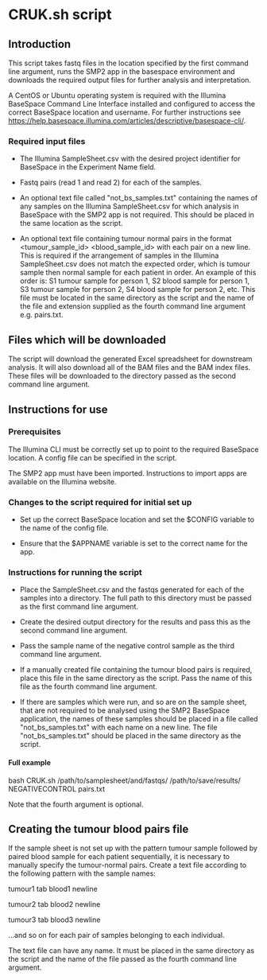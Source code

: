 # CRUK.sh script
## Introduction
This script takes fastq files in the location specified by the first command line argument, runs the SMP2 app in the 
basespace environment and downloads the required output files for further analysis and interpretation.


A CentOS or Ubuntu operating system is required with the Illumina BaseSpace Command Line Interface installed and 
configured to access the correct BaseSpace location and username. For further instructions see 
https://help.basespace.illumina.com/articles/descriptive/basespace-cli/.


### Required input files
  * The Illumina SampleSheet.csv with the desired project identifier for BaseSpace in the Experiment Name field.

  * Fastq pairs (read 1 and read 2) for each of the samples.

  * An optional text file called "not_bs_samples.txt" containing the names of any samples on the Illumina SampleSheet.csv for which
analysis in BaseSpace with the SMP2 app is not required. This should be placed in the same location as the script.

  * An optional text file containing tumour normal pairs in the format <tumour_sample_id> <tab> <blood_sample_id> with each 
pair on a new line. This is required if the arrangement of samples in the Illumina SampleSheet.csv does not match the expected
order, which is tumour sample then normal sample for each patient in order. An example of this order is: S1 tumour sample for person 
1, S2 blood sample for person 1, S3 tumour sample for person 2, S4 blood sample for person 2, etc. This file must be located in the same 
directory as the script and the name of the file and extension supplied as the fourth command line argument e.g. pairs.txt.


## Files which will be downloaded
The script will download the generated Excel spreadsheet for downstream analysis. It will also download all of the BAM files and 
the BAM index files. These files will be downloaded to the directory passed as the second command line argument. 


## Instructions for use
### Prerequisites
The Illumina CLI must be correctly set up to point to the required BaseSpace location. A config file can be specified in the script.

The SMP2 app must have been imported. Instructions to import apps are available on the Illumina website.

### Changes to the script required for initial set up
  * Set up the correct BaseSpace location and set the $CONFIG variable to the name of the config file.

  * Ensure that the $APPNAME variable is set to the correct name for the app.


### Instructions for running the script
  * Place the SampleSheet.csv and the fastqs generated for each of the samples into a directory. The full path to this directory must be passed
as the first command line argument.

  * Create the desired output directory for the results and pass this as the second command line argument.

  * Pass the sample name of the negative control sample as the third command line argument.

  * If a manually created file containing the tumour blood pairs is required, place this file in the same directory as the script. Pass the
name of this file as the fourth command line argument.

  * If there are samples which were run, and so are on the sample sheet, that are not required to be analysed using the SMP2 BaseSpace application, 
the names of these samples should be placed in a file called "not_bs_samples.txt" with each name on a new line. The file "not_bs_samples.txt"
should be placed in the same directory as the script.

#### Full example
bash CRUK.sh /path/to/samplesheet/and/fastqs/ /path/to/save/results/ NEGATIVECONTROL pairs.txt

Note that the fourth argument is optional.

## Creating the tumour blood pairs file
If the sample sheet is not set up with the pattern tumour sample followed by paired blood sample for each patient sequentially, it is necessary
to manually specify the tumour-normal pairs.
Create a text file according to the following pattern with the sample names:

tumour1 tab blood1 newline


tumour2 tab blood2 newline


tumour3 tab blood3 newline


...and so on for each pair of samples belonging to each individual.

The text file can have any name. It must be placed in the same directory as the script and the name of the file passed as the fourth command
line argument.
